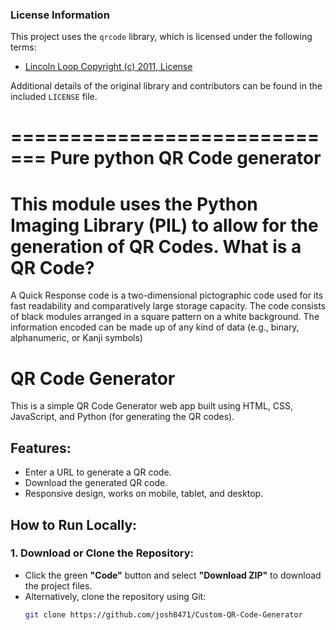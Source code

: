 ### License Information

This project uses the `qrcode` library, which is licensed under the following terms:



- [Lincoln Loop Copyright (c) 2011, License](LICENSE)

Additional details of the original library and contributors can be found in the included `LICENSE` file.

=============================
Pure python QR Code generator
=============================
This module uses the Python Imaging Library (PIL) to allow for the generation
of QR Codes.
What is a QR Code?
==================
A Quick Response code is a two-dimensional pictographic code used for its fast
readability and comparatively large storage capacity. The code consists of
black modules arranged in a square pattern on a white background. The
information encoded can be made up of any kind of data (e.g., binary,
alphanumeric, or Kanji symbols)

# QR Code Generator

This is a simple QR Code Generator web app built using HTML, CSS, JavaScript, and Python (for generating the QR codes).

## Features:
- Enter a URL to generate a QR code.
- Download the generated QR code.
- Responsive design, works on mobile, tablet, and desktop.

## How to Run Locally:

### 1. Download or Clone the Repository:
- Click the green **"Code"** button and select **"Download ZIP"** to download the project files.
- Alternatively, clone the repository using Git:
  ```bash
  git clone https://github.com/josh8471/Custom-QR-Code-Generator
